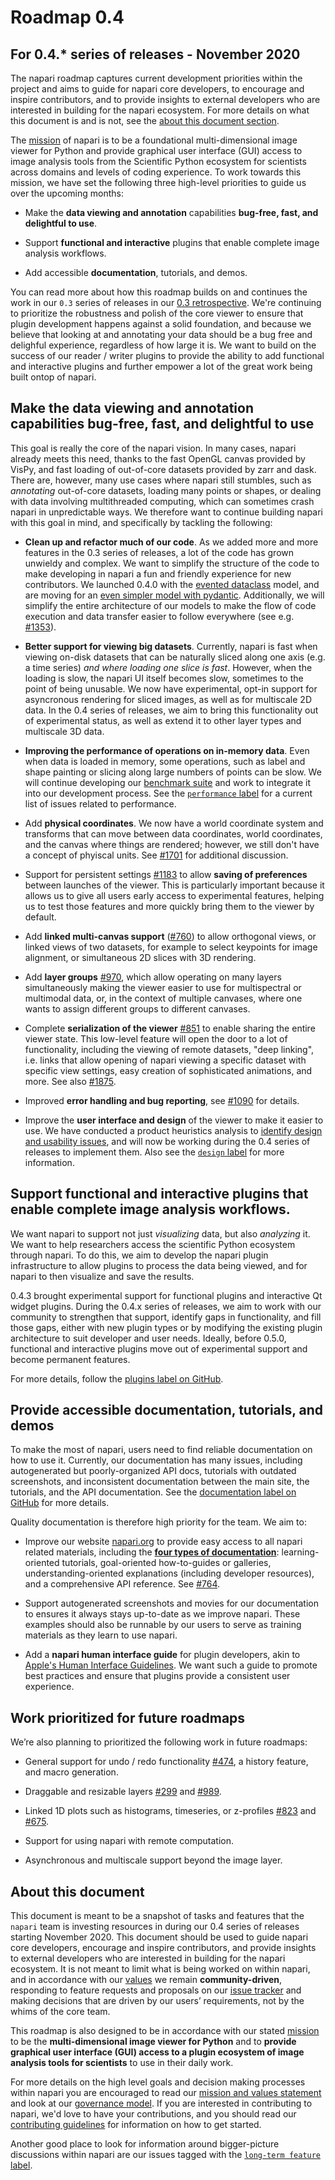 # Roadmap 0.4

## For 0.4.* series of releases - November 2020

The napari roadmap captures current development priorities within the project and aims to guide for napari core developers, to encourage and inspire contributors, and to provide insights to external developers who are interested in building for the napari ecosystem. For more details on what this document is and is not, see the [about this document section](#about-this-document).

The [mission](our-mission) of napari is to be a foundational multi-dimensional image viewer for Python and provide graphical user interface (GUI) access to image analysis tools from the Scientific Python ecosystem for scientists across domains and levels of coding experience. To work towards this mission, we have set the following three high-level priorities to guide us over the upcoming months:

- Make the **data viewing and annotation** capabilities **bug-free, fast, and delightful to use**.

- Support **functional and interactive** plugins that enable complete image analysis workflows.

- Add accessible **documentation**, tutorials, and demos.

You can read more about how this roadmap builds on and continues the work in our `0.3` series of releases in our [0.3 retrospective](https://napari.org/roadmaps/0_3_retrospective.html). We're continuing to prioritize the robustness and polish of the core viewer to ensure that plugin development happens against a solid foundation, and because we believe that looking at and annotating your data should be a bug free and delighful experience, regardless of how large it is. We want to build on the success of our reader / writer plugins to provide the ability to add functional and interactive plugins and further empower a lot of the great work being built ontop of napari.

## Make the data viewing and annotation capabilities bug-free, fast, and delightful to use

This goal is really the core of the napari vision. In many cases, napari
already meets this need, thanks to the fast OpenGL canvas provided by VisPy,
and fast loading of out-of-core datasets provided by zarr and dask. There are,
however, many use cases where napari still stumbles, such as *annotating*
out-of-core datasets, loading many points or shapes, or dealing with data
involving multithreaded computing, which can sometimes crash napari in
unpredictable ways. We therefore want to continue building napari with this
goal in mind, and specifically by tackling the following:

- **Clean up and refactor much of our code**. As we added more and more
  features in the 0.3 series of releases, a lot of the code has grown unwieldy
  and complex. We want to simplify the structure of the code to make developing
  in napari a fun and friendly experience for new contributors. We launched
  0.4.0 with the [evented
  dataclass](https://github.com/napari/napari/pull/1475) model, and are
  moving for an [even simpler model with
  pydantic](https://github.com/napari/napari/issues/2009). Additionally, we
  will simplify the entire architecture of our models to make the flow of code
  execution and data transfer easier to follow everywhere (see e.g.
  [#1353](https://github.com/napari/napari/issues/1353)).

- **Better support for viewing big datasets**. Currently, napari is fast when
  viewing on-disk datasets that can be naturally sliced along one axis (e.g. a
  time series) *and where loading one slice is fast*. However, when the loading
  is slow, the napari UI itself becomes slow, sometimes to the point of being
  unusable. We now have experimental, opt-in support for asyncronous rendering
  for sliced images, as well as for multiscale 2D data. In the 0.4 series of
  releases, we aim to bring this functionality out of experimental status, as
  well as extend it to other layer types and multiscale 3D data.

- **Improving the performance of operations on in-memory data**. Even when data is loaded in memory, some operations, such as label and shape painting or slicing along large numbers of points can be slow. We will continue developing our [benchmark suite](https://github.com/napari/napari/blob/main/docs/developers/benchmarks.md) and work to integrate it into our development process. See the [`performance` label](https://github.com/napari/napari/labels/performance) for a current list of issues related to performance.

- Add **physical coordinates**. We now have a world coordinate system and transforms that can move between data coordinates, world coordinates, and the canvas where things are rendered; however, we still don't have a concept of phyiscal units. See [#1701](https://github.com/napari/napari/issues/1701) for additional discussion.

- Support for persistent settings
  [#1183](https://github.com/napari/napari/pull/1183) to allow **saving of
  preferences** between launches of the viewer. This is particularly important
  because it allows us to give all users early access to experimental features,
  helping us to test those features and more quickly bring them to the viewer
  by default.

- Add **linked multi-canvas support** ([#760](https://github.com/napari/napari/issues/760)) to allow orthogonal views, or linked views of two datasets, for example to select keypoints for image alignment, or simultaneous 2D slices with 3D rendering.

- Add **layer groups** [#970](https://github.com/napari/napari/issues/970), which allow operating on many layers simultaneously making the viewer easier to use for multispectral or multimodal data, or, in the context of multiple canvases, where one wants to assign different groups to different canvases.

- Complete **serialization of the viewer**
  [#851](https://github.com/napari/napari/pull/851) to enable sharing the
  entire viewer state. This low-level feature will open the door to a lot of
  functionality, including the viewing of remote datasets, "deep linking", i.e.
  links that allow opening of napari viewing a specific dataset with specific
  view settings, easy creation of sophisticated animations, and more. See also
  [#1875](https://github.com/napari/napari/issues/1875).

- Improved **error handling and bug reporting**, see [#1090](https://github.com/napari/napari/issues/1090) for details.

- Improve the **user interface and design** of the viewer to make it easier to use. We have conducted a product heuristics analysis to [identify design and usability issues](https://github.com/napari/product-heuristics-2020), and will now be working during the 0.4 series of releases to implement them. Also see the [`design` label](https://github.com/napari/napari/labels/design) for more information.

## Support functional and interactive plugins that enable complete image analysis workflows.

We want napari to support not just *visualizing* data, but also *analyzing* it.
We want to help researchers access the scientific Python ecosystem through
napari. To do this, we aim to develop the napari plugin infrastructure to allow
plugins to process the data being viewed, and for napari to then visualize and
save the results.

0.4.3 brought experimental support for functional plugins and interactive Qt
widget plugins. During the 0.4.x series of releases, we aim to work with our
community to strengthen that support, identify gaps in functionality, and fill
those gaps, either with new plugin types or by modifying the existing plugin
architecture to suit developer and user needs. Ideally, before 0.5.0,
functional and interactive plugins move out of experimental support and become
permanent features.

For more details, follow the [plugins label on GitHub](https://github.com/napari/napari/labels/plugins).


## Provide accessible documentation, tutorials, and demos

To make the most of napari, users need to find reliable documentation on how to
use it. Currently, our documentation has many issues, including autogenerated
but poorly-organized API docs, tutorials with outdated screenshots, and
inconsistent documentation between the main site, the tutorials, and the API
documentation. See the [documentation label on GitHub](https://github.com/napari/napari/labels/documentation) for more
details.

Quality documentation is therefore high priority for the team. We aim to:

- Improve our website [napari.org](https://napari.org) to provide easy access to all napari related materials, including the [**four types of documentation**](https://www.divio.com/blog/documentation/): learning-oriented tutorials, goal-oriented how-to-guides or galleries, understanding-oriented explanations (including developer resources), and a comprehensive API reference. See [#764](https://github.com/napari/napari/issues/764).

- Support autogenerated screenshots and movies for our documentation to ensures it always stays up-to-date as we improve napari. These examples should also be runnable by our users to serve as training materials as they learn to use napari.

- Add a **napari human interface guide** for plugin developers, akin to [Apple's Human Interface Guidelines](https://developer.apple.com/design/human-interface-guidelines/guidelines/overview/). We want such a guide to promote best practices and ensure that plugins provide a consistent user experience.

## Work prioritized for future roadmaps

We’re also planning to prioritized the following work in future roadmaps:

- General support for undo / redo functionality [#474](https://github.com/napari/napari/issues/299), a history feature, and macro generation.

- Draggable and resizable layers [#299](https://github.com/napari/napari/issues/299) and [#989](https://github.com/napari/napari/pull/989).

- Linked 1D plots such as histograms, timeseries, or z-profiles [#823](https://github.com/napari/napari/pull/823) and [#675](https://github.com/napari/napari/pull/675).

- Support for using napari with remote computation.

- Asynchronous and multiscale support beyond the image layer.

## About this document

This document is meant to be a snapshot of tasks and features that the `napari` team is investing resources in during our 0.4 series of releases starting November 2020. This document should be used to guide napari core developers, encourage and inspire contributors, and provide insights to external developers who are interested in building for the napari ecosystem. It is not meant to limit what is being worked on within napari, and in accordance with our [values](our-values) we remain **community-driven**, responding to feature requests and proposals on our [issue tracker](https://github.com/napari/napari/issues) and making decisions that are driven by our users’ requirements, not by the whims of the core team.

This roadmap is also designed to be in accordance with our stated [mission](our-mission) to be the **multi-dimensional image viewer for Python** and to **provide graphical user interface (GUI) access to a plugin ecosystem of image analysis tools for scientists** to use in their daily work.

For more details on the high level goals and decision making processes within napari you are encouraged to read our [mission and values statement](mission-and-values) and look at our [governance model](napari-governance). If you are interested in contributing to napari, we'd love to have your contributions, and you should read our [contributing guidelines](napari-contributing) for information on how to get started.

Another good place to look for information around bigger-picture discussions within napari are our issues tagged with the [`long-term feature` label](https://github.com/napari/napari/labels/long-term%20feature).
